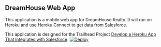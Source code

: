 DreamHouse Web App
------------------

This application is a mobile web app for DreamHouse Realty. It will run on Heroku and use Heroku Connect to get data from Salesforce.

This application is designed for the Trailhead Project [Develop a Heroku App That Integrates with Salesforce](https://trailhead.salesforce.com/content/learn/projects/develop-heroku-applications).
<a href="https://heroku.com/deploy"><img src="https://www.herokucdn.com/deploy/button.svg" alt="Deploy"></a>

